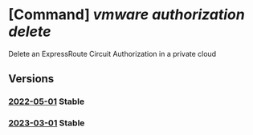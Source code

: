 # [Command] _vmware authorization delete_

Delete an ExpressRoute Circuit Authorization in a private cloud

## Versions

### [2022-05-01](/Resources/mgmt-plane/L3N1YnNjcmlwdGlvbnMve30vcmVzb3VyY2Vncm91cHMve30vcHJvdmlkZXJzL21pY3Jvc29mdC5hdnMvcHJpdmF0ZWNsb3Vkcy97fS9hdXRob3JpemF0aW9ucy97fQ==/2022-05-01.xml) **Stable**

<!-- mgmt-plane /subscriptions/{}/resourcegroups/{}/providers/microsoft.avs/privateclouds/{}/authorizations/{} 2022-05-01 -->

### [2023-03-01](/Resources/mgmt-plane/L3N1YnNjcmlwdGlvbnMve30vcmVzb3VyY2Vncm91cHMve30vcHJvdmlkZXJzL21pY3Jvc29mdC5hdnMvcHJpdmF0ZWNsb3Vkcy97fS9hdXRob3JpemF0aW9ucy97fQ==/2023-03-01.xml) **Stable**

<!-- mgmt-plane /subscriptions/{}/resourcegroups/{}/providers/microsoft.avs/privateclouds/{}/authorizations/{} 2023-03-01 -->
